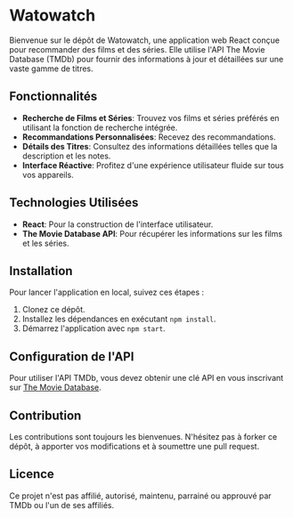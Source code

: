 # Watowatch

Bienvenue sur le dépôt de Watowatch, une application web React conçue pour recommander des films et des séries. Elle utilise l'API The Movie Database (TMDb) pour fournir des informations à jour et détaillées sur une vaste gamme de titres.

## Fonctionnalités

- **Recherche de Films et Séries**: Trouvez vos films et séries préférés en utilisant la fonction de recherche intégrée.
- **Recommandations Personnalisées**: Recevez des recommandations.
- **Détails des Titres**: Consultez des informations détaillées telles que la description et les notes.
- **Interface Réactive**: Profitez d'une expérience utilisateur fluide sur tous vos appareils.

## Technologies Utilisées

- **React**: Pour la construction de l'interface utilisateur.
- **The Movie Database API**: Pour récupérer les informations sur les films et les séries.

## Installation

Pour lancer l'application en local, suivez ces étapes :

1. Clonez ce dépôt.
2. Installez les dépendances en exécutant `npm install`.
3. Démarrez l'application avec `npm start`.

## Configuration de l'API
Pour utiliser l'API TMDb, vous devez obtenir une clé API en vous inscrivant sur [The Movie Database](https://www.themoviedb.org/documentation/api).


## Contribution
Les contributions sont toujours les bienvenues. N'hésitez pas à forker ce dépôt, à apporter vos modifications et à soumettre une pull request.

## Licence
Ce projet n'est pas affilié, autorisé, maintenu, parrainé ou approuvé par TMDb ou l'un de ses affiliés.


